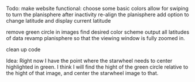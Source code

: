 Todo:
  make website functional:
    choose some basic colors
    allow for swiping to turn the planisphere
    after inactivity re-align the planisphere
    add option to change latitude and display current latitude

  remove green circle in images
  find desired color scheme
  output all latitudes of data
  revamp planisphere so that the viewing window is fully zoomed in.

  clean up code

Idea:
  Right now I have the point where the starwheel needs to center highlighted in green.
  I think I will find the hight of the green circle relative to the hight of that image, and center the starwheel image to that.